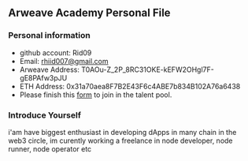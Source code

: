## Arweave Academy Personal File

### Personal information

- github account: Rid09
- Email: rhiid007@gmail.com
- Arweave Address: T0AOu-Z_2P_8RC31OKE-kEFW2OHgl7F-gE8PAfw3pJU
- ETH Address: 0x31a70aea8F7B2E43F6c4ABE7b834B102A76a6438
- Please finish this [form](https://docs.google.com/forms/d/e/1FAIpQLSfWA5fIIcBgmRppm3jNz5vmf9Mai_QMVil-2pO4r7YKn_Zhtw/viewform?usp=sf_link) to join in the talent pool.

### Introduce Yourself
 i'am have biggest enthusiast in developing dApps in many chain in the web3 circle, im curently working a freelance in node developer, node runner, node operator etc
